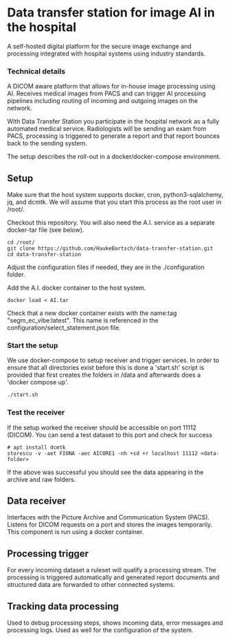 # Data transfer station for image AI in the hospital

A self-hosted digital platform for the secure image exchange and processing integrated with hospital systems using industry standards.

### Technical details

A DICOM aware platform that allows for in-house image processing using AI. Receives medical images from PACS and can trigger AI processing pipelines including routing of incoming and outgoing images on the network. 

With Data Transfer Station you participate in the hospital network as a
fully automated medical service. Radiologists will be sending an exam from PACS, processing
is triggered to generate a report and that report bounces back to the sending system.

The setup describes the roll-out in a docker/docker-compose environment.

## Setup

Make sure that the host system supports docker, cron, python3-sqlalchemy, jq, and dcmtk. We will assume that you start this process as the root user in /root/.

Checkout this repository. You will also need the A.I. service as a separate docker-tar file (see below).

```{bash}
cd /root/
git clone https://github.com/HaukeBartsch/data-transfer-station.git
cd data-transfer-station
```

Adjust the configuration files if needed, they are in the ./configuration folder.

Add the A.I. docker container to the host system.

```{bash}
docker load < AI.tar
```

Check that a new docker container exists with the name:tag "segm_ec_vibe:latest". This name is referenced in the configuration/select_statement.json file.

### Start the setup

We use docker-compose to setup receiver and trigger services. In order to ensure that all directories exist before this is done a 'start.sh' script is provided that first creates the folders in /data and afterwards does a 'docker compose up'.

```bash
./start.sh
```


### Test the receiver

If the setup worked the receiver should be accessible on port 11112 (DICOM). You can send a test dataset to this port and check for success

```{bash}
# apt install dcmtk
storescu -v -aet FIONA -aec AICORE1 -nh +sd +r localhost 11112 <data-folder>
```

If the above was successful you should see the data appearing in the archive and raw folders.


## Data receiver

Interfaces with the Picture Archive and Communication System (PACS). Listens for DICOM requests on a port and stores the images temporarily. This component is run using a docker container.

## Processing trigger

For every incoming dataset a ruleset will qualify a processing stream. The processing is triggered automatically and generated report documents and structured data are forwarded to other connected systems.

## Tracking data processing

Used to debug processing steps, shows incoming data, error messages and processing logs. Used as well for the configuration of the system.
